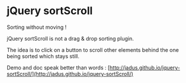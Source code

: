 # jQuery sortScroll
Sorting without moving !

jQuery sortScroll is not a drag & drop sorting plugin.

The idea is to click on a button to scroll other elements behind the one being sorted which stays still.

Demo and doc speak better than words :
[http://jadus.github.io/jquery-sortScroll/](http://jadus.github.io/jquery-sortScroll/)
